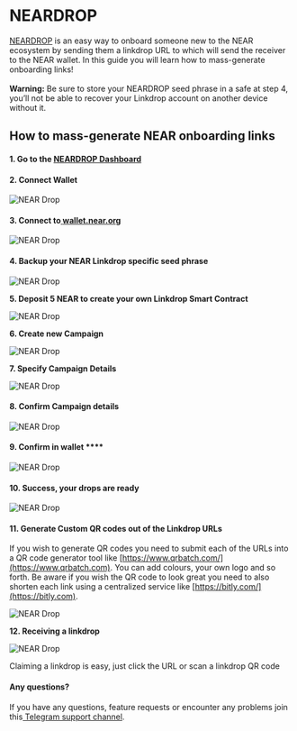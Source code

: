 # NEARDROP

[NEARDROP](https://app.neardrop.io) is an easy way to onboard someone new to the NEAR ecosystem by sending them a linkdrop URL to which will send the receiver to the NEAR wallet. In this guide you will learn how to mass-generate onboarding links!\
\
**Warning:** Be sure to store your NEARDROP seed phrase in a safe at step 4, you’ll not be able to recover your Linkdrop account on another device without it.

## **How to mass-generate NEAR onboarding links**

#### **1. Go to the** [**NEARDROP Dashboard**](http://app.neardrop.io)

#### **2. Connect Wallet**

![NEAR Drop](/images/neardrop1.png)

#### **3. Connect to**[ **wallet.near.org**](http://wallet.near.org)

![NEAR Drop](/images/neardrop2.png)

#### **4. Backup your NEAR Linkdrop specific seed phrase**

![NEAR Drop](/images/neardrop3.png)

**5. Deposit 5 NEAR to create your own Linkdrop Smart Contract**

![NEAR Drop](/images/neardrop4.png)

**6. Create new Campaign**

![NEAR Drop](/images/neardrop5.png)

**7. Specify Campaign Details**

![NEAR Drop](/images/neardrop6.png)

#### **8. Confirm Campaign details**

![NEAR Drop](/images/neardrop7.png)

#### **9. Confirm in wallet** ****

![NEAR Drop](/images/neardrop8.png)

#### **10. Success, your drops are ready**

![NEAR Drop](/images/neardrop9.png)

#### **11. Generate Custom QR codes out of the Linkdrop URLs**

If you wish to generate QR codes you need to submit each of the URLs into a QR code generator tool like [https://www.qrbatch.com/](https://www.qrbatch.com). You can add colours, your own logo and so forth. Be aware if you wish the QR code to look great you need to also shorten each link using a centralized service like [https://bitly.com/](https://bitly.com).

![NEAR Drop](/images/neardrop10.png)

**12. Receiving a linkdrop**

![NEAR Drop](/images/neardrop11.png)

Claiming a linkdrop is easy, just click the URL or scan a linkdrop QR code

#### **Any questions?**

If you have any questions, feature requests or encounter any problems join this[ Telegram support channel](https://t.me/joinchat/sPqlT3Zt-mAyNmI0).
